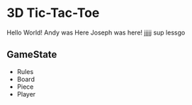# 3D Tic-Tac-Toe

Hello World!
Andy was Here
Joseph was here!
jjjjj
sup
lessgo


## GameState ##
- Rules
- Board
- Piece
- Player
